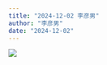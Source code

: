 ```yaml
---
title: "2024-12-02 李彦男"
author: "李彦男"
date: "2024-12-02"
---
```



![](https://box.zh.yuazhi.cn/410/note/3.jpg)
